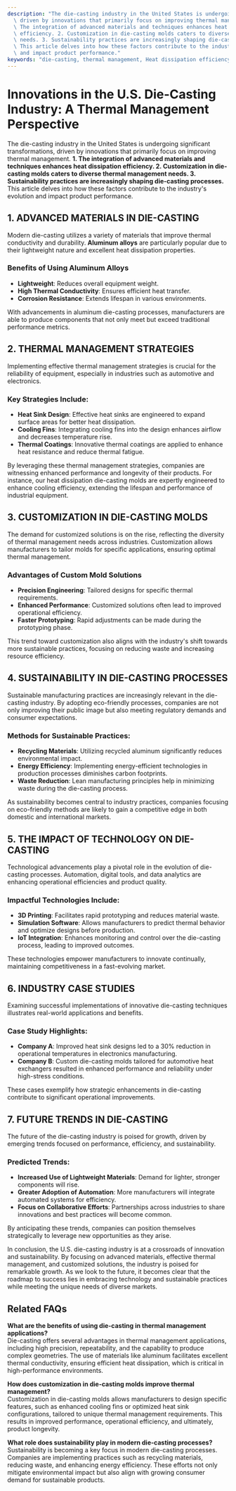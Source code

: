 ```yaml
---
description: "The die-casting industry in the United States is undergoing significant transformations,\
  \ driven by innovations that primarily focus on improving thermal management. **1.\
  \ The integration of advanced materials and techniques enhances heat dissipation\
  \ efficiency. 2. Customization in die-casting molds caters to diverse thermal management\
  \ needs. 3. Sustainability practices are increasingly shaping die-casting processes.**\
  \ This article delves into how these factors contribute to the industry's evolution\
  \ and impact product performance."
keywords: "die-casting, thermal management, Heat dissipation efficiency, Die casting process"
---
```

# Innovations in the U.S. Die-Casting Industry: A Thermal Management Perspective

The die-casting industry in the United States is undergoing significant transformations, driven by innovations that primarily focus on improving thermal management. **1. The integration of advanced materials and techniques enhances heat dissipation efficiency. 2. Customization in die-casting molds caters to diverse thermal management needs. 3. Sustainability practices are increasingly shaping die-casting processes.** This article delves into how these factors contribute to the industry's evolution and impact product performance.

## 1. ADVANCED MATERIALS IN DIE-CASTING

Modern die-casting utilizes a variety of materials that improve thermal conductivity and durability. **Aluminum alloys** are particularly popular due to their lightweight nature and excellent heat dissipation properties. 

### Benefits of Using Aluminum Alloys
- **Lightweight**: Reduces overall equipment weight.
- **High Thermal Conductivity**: Ensures efficient heat transfer.
- **Corrosion Resistance**: Extends lifespan in various environments.

With advancements in aluminum die-casting processes, manufacturers are able to produce components that not only meet but exceed traditional performance metrics.

## 2. THERMAL MANAGEMENT STRATEGIES

Implementing effective thermal management strategies is crucial for the reliability of equipment, especially in industries such as automotive and electronics. 

### Key Strategies Include:
- **Heat Sink Design**: Effective heat sinks are engineered to expand surface areas for better heat dissipation.
- **Cooling Fins**: Integrating cooling fins into the design enhances airflow and decreases temperature rise.
- **Thermal Coatings**: Innovative thermal coatings are applied to enhance heat resistance and reduce thermal fatigue.

By leveraging these thermal management strategies, companies are witnessing enhanced performance and longevity of their products. For instance, our heat dissipation die-casting molds are expertly engineered to enhance cooling efficiency, extending the lifespan and performance of industrial equipment.

## 3. CUSTOMIZATION IN DIE-CASTING MOLDS

The demand for customized solutions is on the rise, reflecting the diversity of thermal management needs across industries. Customization allows manufacturers to tailor molds for specific applications, ensuring optimal thermal management.

### Advantages of Custom Mold Solutions
- **Precision Engineering**: Tailored designs for specific thermal requirements.
- **Enhanced Performance**: Customized solutions often lead to improved operational efficiency.
- **Faster Prototyping**: Rapid adjustments can be made during the prototyping phase.

This trend toward customization also aligns with the industry's shift towards more sustainable practices, focusing on reducing waste and increasing resource efficiency.

## 4. SUSTAINABILITY IN DIE-CASTING PROCESSES

Sustainable manufacturing practices are increasingly relevant in the die-casting industry. By adopting eco-friendly processes, companies are not only improving their public image but also meeting regulatory demands and consumer expectations.

### Methods for Sustainable Practices:
- **Recycling Materials**: Utilizing recycled aluminum significantly reduces environmental impact.
- **Energy Efficiency**: Implementing energy-efficient technologies in production processes diminishes carbon footprints.
- **Waste Reduction**: Lean manufacturing principles help in minimizing waste during the die-casting process.

As sustainability becomes central to industry practices, companies focusing on eco-friendly methods are likely to gain a competitive edge in both domestic and international markets.

## 5. THE IMPACT OF TECHNOLOGY ON DIE-CASTING

Technological advancements play a pivotal role in the evolution of die-casting processes. Automation, digital tools, and data analytics are enhancing operational efficiencies and product quality.

### Impactful Technologies Include:
- **3D Printing**: Facilitates rapid prototyping and reduces material waste.
- **Simulation Software**: Allows manufacturers to predict thermal behavior and optimize designs before production.
- **IoT Integration**: Enhances monitoring and control over the die-casting process, leading to improved outcomes.

These technologies empower manufacturers to innovate continually, maintaining competitiveness in a fast-evolving market.

## 6. INDUSTRY CASE STUDIES

Examining successful implementations of innovative die-casting techniques illustrates real-world applications and benefits. 

### Case Study Highlights:
- **Company A**: Improved heat sink designs led to a 30% reduction in operational temperatures in electronics manufacturing.
- **Company B**: Custom die-casting molds tailored for automotive heat exchangers resulted in enhanced performance and reliability under high-stress conditions.

These cases exemplify how strategic enhancements in die-casting contribute to significant operational improvements.

## 7. FUTURE TRENDS IN DIE-CASTING

The future of the die-casting industry is poised for growth, driven by emerging trends focused on performance, efficiency, and sustainability.

### Predicted Trends:
- **Increased Use of Lightweight Materials**: Demand for lighter, stronger components will rise.
- **Greater Adoption of Automation**: More manufacturers will integrate automated systems for efficiency.
- **Focus on Collaborative Efforts**: Partnerships across industries to share innovations and best practices will become common.

By anticipating these trends, companies can position themselves strategically to leverage new opportunities as they arise.

In conclusion, the U.S. die-casting industry is at a crossroads of innovation and sustainability. By focusing on advanced materials, effective thermal management, and customized solutions, the industry is poised for remarkable growth. As we look to the future, it becomes clear that the roadmap to success lies in embracing technology and sustainable practices while meeting the unique needs of diverse markets.

## Related FAQs

**What are the benefits of using die-casting in thermal management applications?**  
Die-casting offers several advantages in thermal management applications, including high precision, repeatability, and the capability to produce complex geometries. The use of materials like aluminum facilitates excellent thermal conductivity, ensuring efficient heat dissipation, which is critical in high-performance environments.

**How does customization in die-casting molds improve thermal management?**  
Customization in die-casting molds allows manufacturers to design specific features, such as enhanced cooling fins or optimized heat sink configurations, tailored to unique thermal management requirements. This results in improved performance, operational efficiency, and ultimately, product longevity.

**What role does sustainability play in modern die-casting processes?**  
Sustainability is becoming a key focus in modern die-casting processes. Companies are implementing practices such as recycling materials, reducing waste, and enhancing energy efficiency. These efforts not only mitigate environmental impact but also align with growing consumer demand for sustainable products.
